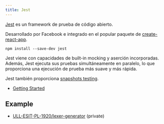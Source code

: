 ```yaml
---
title: Jest
---
```



[Jest](https://jestjs.io/) es un framework de prueba de código abierto. 

Desarrollado por Facebook e integrado en el popular paquete de [create-react-app](https://github.com/facebook/create-react-app).

```
npm install --save-dev jest
```

Jest viene con capacidades de built-in mocking y aserción incorporadas. Además, Jest ejecuta sus pruebas simultáneamente en paralelo, lo que proporciona una ejecución de prueba más suave y más rápida.

Jest también proporciona [snapshots testing](https://jestjs.io/docs/en/snapshot-testing). 

* [Getting Started](https://jestjs.io/docs/en/getting-started)

## Example

* [ULL-ESIT-PL-1920/lexer-generator](https://github.com/ULL-ESIT-PL-1920/lexer-generator) (private)